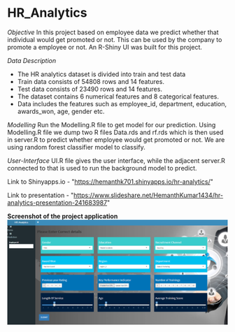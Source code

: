 # HR_Analytics
*Objective*
In this project based on employee data we predict whether that individual would get promoted or not. This can be used by the company to promote a employee or not. An R-Shiny UI was built for this project.

*Data Description*
- The HR analytics dataset is divided into train and test data
- Train data consists of 54808 rows and 14 features.
- Test data consists of 23490 rows and 14 features.
- The dataset contains 6 numerical features and 8 categorical features.
- Data includes the features such as employee_id, department, education, awards_won, age, gender etc.


*Modelling*
Run the Modelling.R file to get model for our prediction. Using Modelling.R file we dump two R files Data.rds and rf.rds which is then used in server.R to predict whether employee would get promoted or not. We are using random forest classifier model to classify.

*User-Interface*
UI.R file gives the user interface, while the adjacent server.R connected to that is used to run the background model to predict. 

Link to Shinyapps.io - "https://hemanthk701.shinyapps.io/hr-analytics/"

Link to presentation - "https://www.slideshare.net/HemanthKumar1434/hr-analytics-presentation-241683987"

**Screenshot of the project application**
 ![alt text](ui_screenshot.png)
